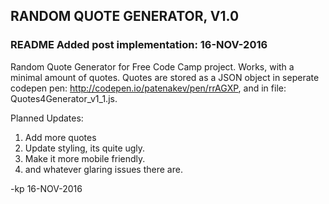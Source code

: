## RANDOM QUOTE GENERATOR, V1.0
### README Added post implementation: 16-NOV-2016

Random Quote Generator for Free Code Camp project.  Works, with a minimal amount of quotes.  Quotes are stored as a JSON object in seperate codepen pen: http://codepen.io/patenakev/pen/rrAGXP, and in file: Quotes4Generator_v1_1.js.

Planned Updates:
1. Add more quotes
2. Update styling, its quite ugly.
3. Make it more mobile friendly.
4. and whatever glaring issues there are.

-kp 
16-NOV-2016

